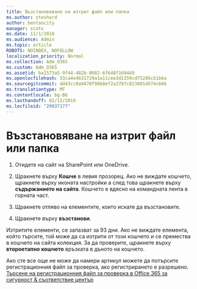 ```yaml
---
title: Възстановяване на изтрит файл или папка
ms.author: stevhord
author: bentoncity
manager: scotv
ms.date: 11/1/2018
ms.audience: Admin
ms.topic: article
ROBOTS: NOINDEX, NOFOLLOW
localization_priority: Normal
ms.collection: Adm_O365
ms.custom: Adm_O365
ms.assetid: ba1573a5-9f44-482b-8082-6f648f169449
ms.openlocfilehash: 33ca4e4b31729a1a11cee3d1359cd75286cb1b6a
ms.sourcegitcommit: dd43cc0a9470f98b8ef2a3787c823801d674c666
ms.translationtype: MT
ms.contentlocale: bg-BG
ms.lasthandoff: 02/12/2019
ms.locfileid: "29937177"
---
```

# <a name="restore-a-deleted-file-or-folder"></a>Възстановяване на изтрит файл или папка

1. Отидете на сайт на SharePoint или OneDrive.
    
2. Щракнете върху **Кошче** в левия прозорец. Ако не виждате кошчето, щракнете върху иконата настройки а след това щракнете върху **съдържанието на сайта**. Кошчето е вдясно на командната лента в горната част.
    
3. Щракнете отляво на елементите, които искате да възстановите.
    
4. Щракнете върху **възстанови**.
    
Изтритите елементи, се запазват за 93 дни. Ако не виждате елемента, който търсите, той може да са изтрити от този кошчето и се премества в кошчето на сайта колекция. За да проверите, щракнете върху **второетапно кошчето** връзката в дъното на кошчето. 
  
Ако сте все още не може да намери артикул можете да потърсите регистрационния файл за проверка, ако регистрирането е разрешено. [Търсене на регистрационния файл за проверка в Office 365 за сигурност &amp; съответствие център](https://support.office.com/article/0d4d0f35-390b-4518-800e-0c7ec95e946c.aspx)
  


